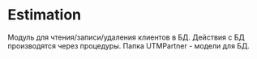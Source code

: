 # Estimation
Модуль для чтения/записи/удаления клиентов в БД. Действия с БД производятся через процедуры.
Папка UTMPartner - модели для БД.
